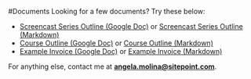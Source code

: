 #Documents
Looking for a few documents? Try these below:

- [Screencast Series Outline (Google Doc)](https://drive.google.com/open?id=1xfuVjJOrelmG40Z03eF_iTJ0wX1wk1qzhNyno4rtaf4) or [Screencast Series Outline (Markdown)](https://github.com/learnable-content/contributor-documentation/tree/master/Contributors/Template_ScreencastSeries.md) 
- [Course Outline (Google Doc)](https://drive.google.com/open?id=1KXA7YuBA1DePdrmaz6WGOmxgGz1XO_wDDEYJeT49yrY) or [Course Outline (Markdown)](https://github.com/learnable-content/contributor-documentation/tree/master/Contributors/Template_CourseOutline.md) 
- [Example Invoice (Google Doc)](https://docs.google.com/document/d/1ZnVsV0bgICzV0vCV02WYAFbxF7nX6Gkjw31b1QdjMVU/edit?usp=sharing) or [Example Invoice (Markdown)](https://github.com/learnable-content/contributor-documentation/tree/master/Contributors/Template_Invoice.md) 

For anything else, contact me at **angela.molina@sitepoint.com**.
